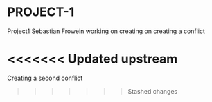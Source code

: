 # PROJECT-1
Project1
Sebastian Frowein
working on creating on creating a conflict 

<<<<<<< Updated upstream
=======


Creating a second conflict 

>>>>>>> Stashed changes

